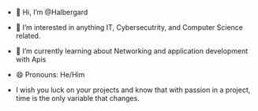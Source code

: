 - 👋 Hi, I’m @Halbergard
- 👀 I’m interested in anything IT, Cybersecutrity, and Computer Science related. 
- 🌱 I’m currently learning about Networking and application development with Apis
- 😄 Pronouns: He/Him

- I wish you luck on your projects and know that with passion in a project, time is the only variable that changes.
